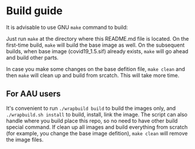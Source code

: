 # Build guide

It is advisable to use GNU `make` command to build:

Just run `make` at the directory where this README.md file is located. On the first-time build, `make` will build the base image as well. On the subsequent builds, when base image (covid19_1.5.sif) already exists, `make` will go ahead and build other parts. 

In case you make some changes on the base defition file, `make clean` and then `make` will clean up and build from srcatch. This will take more time.  

## For AAU users

It's convenient to run `./wrapbuild build` to build the images only, and `./wrapbuild.sh install` to build, install, link the image. The script can also handle where you build place this repo, so no need to have other build special command. If clean up all images and build everything from scratch (for example, you change the base image defition), `make clean` will remove the image files. 
